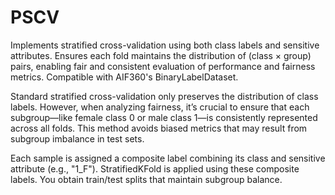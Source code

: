 # PSCV
Implements stratified cross-validation using both class labels and sensitive attributes. Ensures each fold maintains the distribution of (class × group) pairs, enabling fair and consistent evaluation of performance and fairness metrics. Compatible with AIF360's BinaryLabelDataset. 

Standard stratified cross-validation only preserves the distribution of class labels. However, when analyzing fairness, it’s crucial to ensure that each subgroup—like female class 0 or male class 1—is consistently represented across all folds. This method avoids biased metrics that may result from subgroup imbalance in test sets.

Each sample is assigned a composite label combining its class and sensitive attribute (e.g., "1_F"). StratifiedKFold is applied using these composite labels. You obtain train/test splits that maintain subgroup balance.
